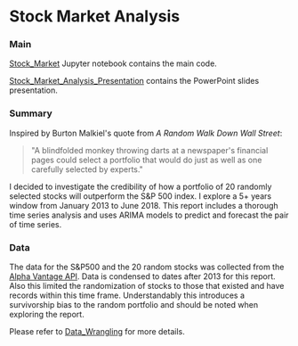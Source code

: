 # Stock Market Analysis

### Main

[Stock_Market](https://github.com/sychi77/Stock_Market_Analysis/blob/master/Stock_Market.ipynb "Stock Market Analysis Jupyter Notebook") Jupyter notebook contains the main code.

[Stock_Market_Analysis_Presentation](https://github.com/sychi77/Stock_Market_Analysis/blob/master/Stock_Market_Analysis_Presentation.pdf "Stock Market Analysis  PowerPoint Slides") contains the PowerPoint slides presentation.

### Summary

Inspired by Burton Malkiel's quote from *A Random Walk Down Wall Street*: 
> "A blindfolded monkey throwing darts at a newspaper's financial pages could select a portfolio that would do just as well as one carefully selected by experts."

I decided to investigate the credibility of how a portfolio of 20 randomly selected stocks will outperform the S&P 500 index. I explore a 5+ years window from January 2013 to June 2018. This report includes a thorough time series analysis and uses ARIMA models to predict and forecast the pair of time series.

### Data

The data for the S&P500 and the 20 random stocks was collected from the [Alpha Vantage API](https://www.alphavantage.co/ "Alpha Vantage"). Data is condensed to dates after 2013 for this report. Also this limited the randomization of stocks to those that existed and have records within this time frame. Understandably this introduces a survivorship bias to the random portfolio and should be noted when exploring the report. 

Please refer to [Data_Wrangling](https://github.com/sychi77/Stock_Market_Analysis/blob/master/Data_Wrangling.ipynb "Data Wrangling Jupyter Notebook") for more details.
